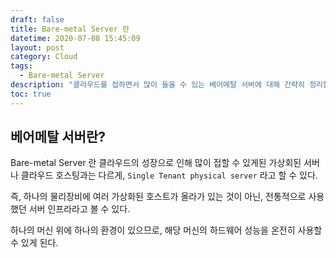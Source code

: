 ```yaml
---
draft: false
title: Bare-metal Server 란
datetime: 2020-07-08 15:45:09
layout: post
category: Cloud
tags: 
  - Bare-metal Server
description: "클라우드를 접하면서 많이 들을 수 있는 베어메탈 서버에 대해 간략히 정리합니다."
toc: true
---
```


## 베어메탈 서버란?

Bare-metal Server 란 클라우드의 성장으로 인해 많이 접할 수 있게된 가상회된 서버나 클라우드 호스팅과는 다르게, `Single Tenant physical server` 라고 할 수 있다.  

즉, 하나의 물리장비에 여러 가상화된 호스트가 올라가 있는 것이 아닌, 전통적으로 사용했던 서버 인프라라고 볼 수 있다.  

하나의 머신 위에 하나의 환경이 있으므로, 해당 머신의 하드웨어 성능을 온전히 사용할 수 있게 된다.